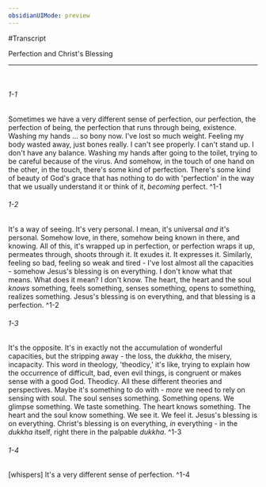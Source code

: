 ```yaml
---
obsidianUIMode: preview
---
```

#Transcript

Perfection and Christ's Blessing

---
<br/>

###### 1-1
Sometimes we have a very different sense of perfection, our perfection, the perfection of being, the perfection that runs through being, existence. Washing my hands … so bony now. I've lost so much weight. Feeling my body wasted away, just bones really. I can't see properly. I can't stand up. I don't have any balance. Washing my hands after going to the toilet, trying to be careful because of the virus. And somehow, in the touch of one hand on the other, in the touch, there's some kind of perfection. There's some kind of beauty of God's grace that has nothing to do with 'perfection' in the way that we usually understand it or think of it, _becoming_ perfect<span class="firstLink"><a aria-label-position="top" aria-label="Perfection and Christs Blessing > A very different sense of perfection" data-href="Perfection and Christ's Blessing#A very different sense of perfection" class="internal-link">.</a></span> ^1-1
###### 1-2
It's a way of seeing. It's very personal. I mean, it's universal _and_ it's personal. Somehow love, in there, somehow being known in there, and knowing. All of this, it's wrapped up in perfection, or perfection wraps it up, permeates through, shoots through it. It exudes it. It expresses it. Similarly, feeling so bad, feeling so weak and tired - I've lost almost all the capacities - somehow Jesus's blessing is on everything. I don't know what that means. What does it mean? I don't know. The heart, the heart and the soul _knows_ something, feels something, senses something, opens to something, realizes something. Jesus's blessing is on everything, and that blessing is a perfection<span class="firstLink"><a aria-label-position="top" aria-label="Perfection and Christs Blessing > Jesuss blessing is on everything" data-href="Perfection and Christ's Blessing#Jesus's blessing is on everything" class="internal-link">.</a></span> ^1-2
###### 1-3
It's the opposite. It's in exactly not the accumulation of wonderful capacities, but the stripping away - the loss, the _dukkha_, the misery, incapacity. This word in theology, 'theodicy,' it's like, trying to explain how the occurrence of difficult, bad, even evil things, is congruent or makes sense with a good God. Theodicy. All these different theories and perspectives. Maybe it's something to do with - _more_ we need to rely on sensing with soul. The soul senses something. Something opens. We glimpse something. We taste something. The heart knows something. The heart and the soul know something. We see it. We feel it. Jesus's blessing is on everything. Christ's blessing is on everything, _in_ everything - in the _dukkha_ itself, right there in the palpable _dukkha_<span class="firstLink"><a aria-label-position="top" aria-label="Perfection and Christs Blessing > Theodicy" data-href="Perfection and Christ's Blessing#Theodicy" class="internal-link">.</a></span> ^1-3
###### 1-4
[whispers] It's a very different sense of perfection<span class="firstLink"><a aria-label-position="top" aria-label="Perfection and Christs Blessing > Its a very different sense of perfection" data-href="Perfection and Christ's Blessing#It's a very different sense of perfection" class="internal-link">.</a></span> ^1-4

